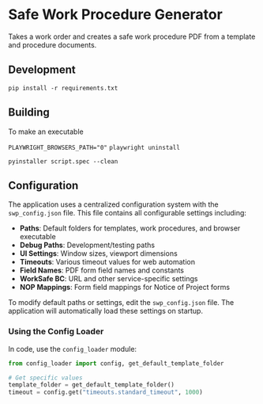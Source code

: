 # Safe Work Procedure Generator

Takes a work order and creates a safe work procedure PDF from a template and procedure documents.

## Development 

`pip install -r requirements.txt`


## Building

To make an executable

`PLAYWRIGHT_BROWSERS_PATH="0"`
`playwright uninstall`

`pyinstaller script.spec --clean`

## Configuration

The application uses a centralized configuration system with the `swp_config.json` file. This file contains all configurable settings including:

- **Paths**: Default folders for templates, work procedures, and browser executable
- **Debug Paths**: Development/testing paths  
- **UI Settings**: Window sizes, viewport dimensions
- **Timeouts**: Various timeout values for web automation
- **Field Names**: PDF form field names and constants
- **WorkSafe BC**: URL and other service-specific settings
- **NOP Mappings**: Form field mappings for Notice of Project forms

To modify default paths or settings, edit the `swp_config.json` file. The application will automatically load these settings on startup.

### Using the Config Loader

In code, use the `config_loader` module:

```python
from config_loader import config, get_default_template_folder

# Get specific values
template_folder = get_default_template_folder()
timeout = config.get("timeouts.standard_timeout", 1000)
```